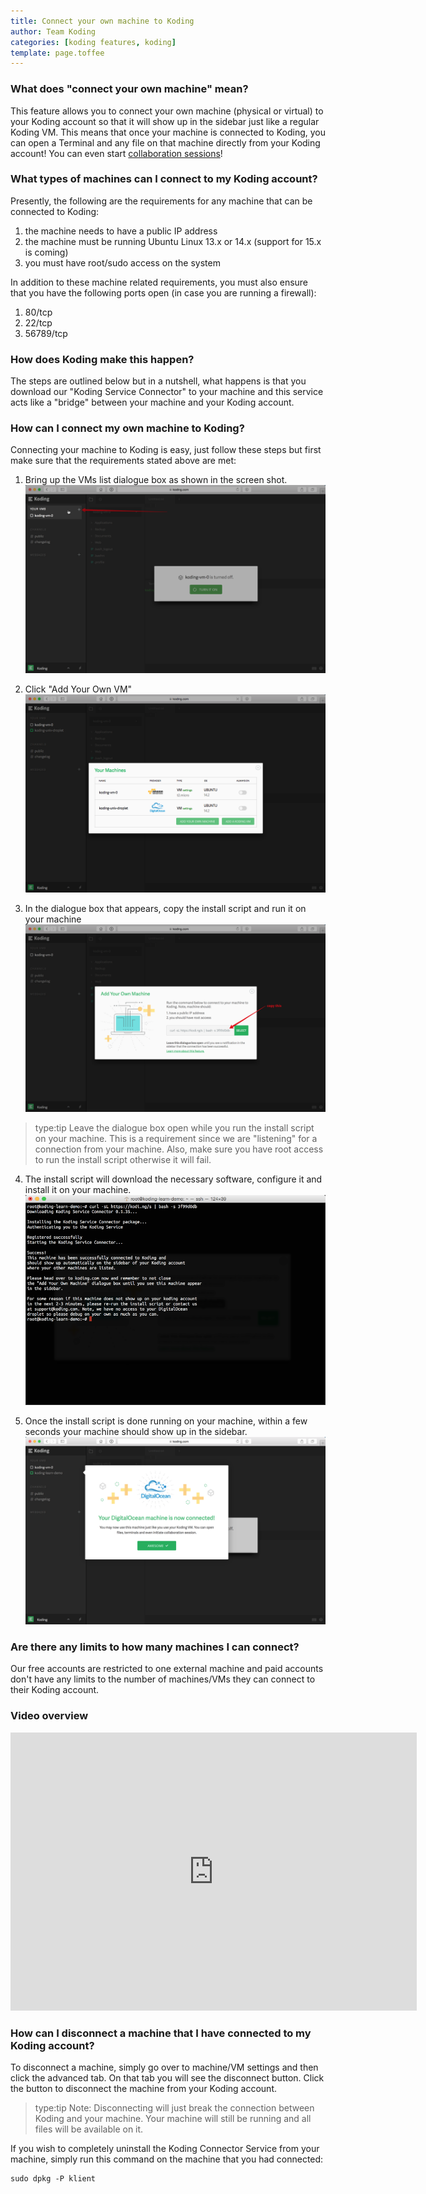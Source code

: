 ```yaml
---
title: Connect your own machine to Koding
author: Team Koding
categories: [koding features, koding]
template: page.toffee
---
```


### What does "connect your own machine" mean?
This feature allows you to connect your own machine (physical or virtual) to your Koding account so that it will
show up in the sidebar just like a regular Koding VM. This means that once your machine is connected to Koding,
you can open a Terminal and any file on that machine directly from your Koding account! You can even start
[collaboration sessions](http://learn.koding.com/guides/collaboration/)!

### What types of machines can I connect to my Koding account?
Presently, the following are the requirements for any machine that can be connected to Koding:
1. the machine needs to have a public IP address
2. the machine must be running Ubuntu Linux 13.x or 14.x (support for 15.x is coming)
3. you must have root/sudo access on the system

In addition to these machine related requirements, you must also ensure that you have the following
ports open (in case you are running a firewall):
1. 80/tcp
2. 22/tcp
3. 56789/tcp

### How does Koding make this happen?
The steps are outlined below but in a nutshell, what happens is that you download our "Koding Service Connector"
to your machine and this service acts like a "bridge" between your machine and your Koding account.

### How can I connect my own machine to Koding?
Connecting your machine to Koding is easy, just follow these steps but first make sure that the requirements
stated above are met:
1. Bring up the VMs list dialogue box as shown in the screen shot.
![image1](image1.png)

2. Click "Add Your Own VM"
![image2](image2.png)

3. In the dialogue box that appears, copy the install script and run it on your machine
![image3](image3.png)
> type:tip
> Leave the dialogue box open while you run the install script on your machine. This is a 
> requirement since we are "listening" for a connection from your machine. Also, make sure
> you have root access to run the install script otherwise it will fail.

4. The install script will download the necessary software, configure it and install it on your
machine.
![image4](image4.png)

5. Once the install script is done running on your machine, within a few seconds your machine
should show up in the sidebar.
![image5](image5.png)

### Are there any limits to how many machines I can connect?
Our free accounts are restricted to one external machine and paid accounts don't have any limits to the number
of machines/VMs they can connect to their Koding account.

### Video overview
 <center>
 <iframe width="650" height="445" src="https://www.youtube.com/embed/JU9MyMsX5XM" frameborder="0" allowfullscreen></iframe>
 </center>

### How can I disconnect a machine that I have connected to my Koding account?
To disconnect a machine, simply go over to machine/VM settings and then click the advanced tab. On that tab you will see
the disconnect button. Click the button to disconnect the machine from your Koding account.

> type:tip
> Note: Disconnecting will just break the connection between Koding and your machine. Your machine will
> still be running and all files will be available on it. 

If you wish to completely uninstall the Koding Connector Service from your machine, simply run this 
command on the machine that you had connected:
```
sudo dpkg -P klient
```
